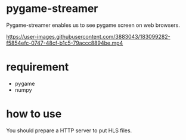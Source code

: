 # pygame-streamer
Pygame-streamer enables us to see pygame screen on web browsers.

https://user-images.githubusercontent.com/3883043/183099282-f5854efc-0747-48cf-b1c5-79accc8894be.mp4




# requirement
- pygame
- numpy

# how to use

You should prepare a HTTP server to put HLS files. 


